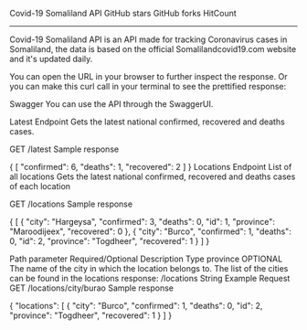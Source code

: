 Covid-19 Somaliland API
GitHub stars GitHub forks HitCount
<hr/>

Covid-19 Somaliland API is an API made for tracking Coronavirus cases in Somaliland, the data is based on the official Somalilandcovid19.com website and it's updated daily.


You can open the URL in your browser to further inspect the response. Or you can make this curl call in your terminal to see the prettified response:


Swagger
You can use the API through the SwaggerUI.


Latest Endpoint
Gets the latest national confirmed, recovered and deaths cases.

GET /latest
Sample response

{
   [
    "confirmed": 6,
    "deaths": 1,
    "recovered": 2
  ]
}
Locations Endpoint
List of all locations
Gets the latest national confirmed, recovered and deaths cases of each location

GET /locations
Sample response

{
   [
    {
    "city": "Hargeysa",
    "confirmed": 3,
    "deaths": 0,
    "id": 1,
    "province": "Maroodijeex",
    "recovered": 0
    },
    {
    "city": "Burco",
    "confirmed": 1,
    "deaths": 0,
    "id": 2,
    "province": "Togdheer",
    "recovered": 1
     }
   ]
 }



Path parameter	Required/Optional	Description	Type
province	OPTIONAL	The name of the city in which the location belongs to. The list of the cities can be found in the locations response: /locations	String
Example Request
GET /locations/city/burao
Sample response

{
    "locations": [
    {
    "city": "Burco",
    "confirmed": 1,
    "deaths": 0,
    "id": 2,
    "province": "Togdheer",
    "recovered": 1
    }
  ]
 }
